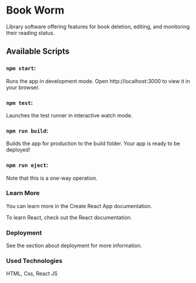 # Book Worm

Library software offering features for book deletion, editing, and monitoring their reading status.

## Available Scripts

### `npm start`: 

Runs the app in development mode. Open http://localhost:3000 to view it in your browser.

### `npm test`: 

Launches the test runner in interactive watch mode.

### `npm run build`: 

Builds the app for production to the build folder. Your app is ready to be deployed!

### `npm run eject`: 

Note that this is a one-way operation.

### Learn More

You can learn more in the Create React App documentation.

To learn React, check out the React documentation.

### Deployment

See the section about deployment for more information.

### Used Technologies

HTML, Css, React JS



